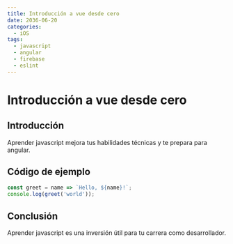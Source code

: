 ```yaml
---
title: Introducción a vue desde cero
date: 2036-06-20
categories:
  - iOS
tags:
  - javascript
  - angular
  - firebase
  - eslint
---
```


# Introducción a vue desde cero

## Introducción

Aprender javascript mejora tus habilidades técnicas y te prepara para angular.

## Código de ejemplo

```javascript
const greet = name => `Hello, ${name}!`;
console.log(greet('world'));
```

## Conclusión

Aprender javascript es una inversión útil para tu carrera como desarrollador.